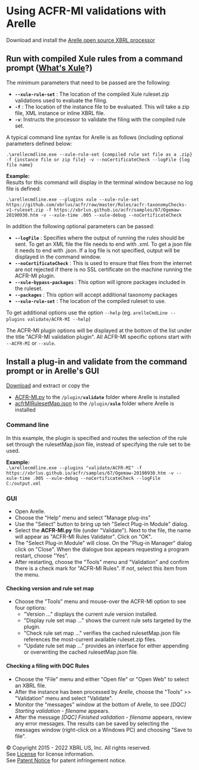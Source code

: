 # Using ACFR-MI validations with Arelle 

Download and install the [Arelle open source XBRL processor](https://arelle.org/pub)

## Run with compiled Xule rules from a command prompt ([What's Xule](https://xbrl.us/xule)?)
The minimum parameters that need to be passed are the following:
* **`--xule-rule-set`** : The location of the compiled Xule ruleset.zip validations used to evaluate the filing.
* **`-f`** : The location of the instance file to be evaluated. This will take a zip file, XML instance or inline XBRL file.
* **`-v`**: Instructs the processor to validate the filing with the compiled rule set.

A typical command line syntax for Arelle is as follows (including optional parameters defined below:

`.\arellecmdline.exe --xule-rule-set {compiled rule set file as a .zip} -f {instance file or zip file} -v --noCertificateCheck --logFile {log file name}`

**Example:**  
Results for this command will display in the terminal window because no log file is defined:

`.\arellecmdline.exe --plugins xule --xule-rule-set https://github.com/xbrlus/acfr/raw/master/Rules/acfr-taxonomyChecks-v1-ruleset.zip -f https://xbrlus.github.io/acfr/samples/67/Ogemaw-20190930.htm -v --xule-time .005 --xule-debug --noCertificateCheck`

In addition the following optional parameters can be passed:

* **`--logFile`** : Specifies where the output of running the rules should be sent. To get an XML file the file needs to end with .xml. To get a json file it needs to end with .json. If a log file is not specified, output will be displayed in the command window.
* **`--noCertificateCheck`** : This is used to ensure that files from the internet are not rejected if there is no SSL certificate on the machine running the ACFR-MI plugin.
* **`--xule-bypass-packages`** : This option will ignore packages included in the ruleset.  
* **`--packages`** : This option will accept additional taxonomy packages
* **`--xule-rule-set`** : The location of the compiled ruleset to use. 

To get additional options use the option `--help` (eg. `arelleCmdLine --plugins validate/ACFR-MI --help`)

The ACFR-MI plugin options will be displayed at the bottom of the list under the title "ACFR-MI validation plugin". All ACFR-MI specific options start with `--ACFR-MI` or `--xule`.

## Install a plug-in and validate from the command prompt or in Arelle's GUI

[Download](https://github.com/xbrlus/acfr/raw/master/Rules/ACFR-MI-plugin.zip) and extract or copy the 
- [ACFR-MI.py](https://github.com/xbrlus/acfr/raw/master/Rules/ACFR-MI.py) to the `/plugin/`**`validate`** folder where Arelle is installed 
- [acfrMIRulesetMap.json](https://github.com/xbrlus/acfr/raw/master/Rules/acfrMIRulesetMap.json) to the `/plugin/`**`xule`** folder where Arelle is installed 

### Command line
In this example, the plugin is specified and routes the selection of the rule set through the rulesetMap.json file, instead of specifying the rule set to be used.

**Example:**  
`.\arellecmdline.exe --plugins "validate/ACFR-MI" -f https://xbrlus.github.io/acfr/samples/67/Ogemaw-20190930.htm -v --xule-time .005 --xule-debug --noCertificateCheck --logFile C:/output.xml`   

### GUI
* Open Arelle.
* Choose the "Help" menu and select "Manage plug-ins" 
* Use the "Select" button to bring up teh "Select Plug-in Module" dialog. 
* Select the **ACFR-MI.py** file (under "Validate"). Next to the file, the name will appear as "ACFR-MI Rules Validator". Click on "OK". 
* The "Select Plug-in Module" will close. On the "Plug-in Manager" dialog click on "Close". When the dialogue box appears requesting a program restart, choose "Yes".
* After restarting, choose the "Tools" menu and "Validation" and confirm there is a check mark for "ACFR-MI Rules". If not, select this item from the menu.

#### Checking version and rule set map
* Choose the "Tools" menu and mouse-over the ACFR-MI option to see four options:
    * "Version ..." displays the current xule version installed.
    * "Display rule set map ..." shows the current rule sets targeted by the plugin.
    * "Check rule set map ..." verifies the cached rulesetMap.json file references the most-current available ruleset.zip files.
    * "Update rule set map ..." provides an interface for either appending or overwriting the cached rulesetMap.json file.

#### Checking a filing with DQC Rules
* Choose the "File" menu and either "Open file" or "Open Web" to select an XBRL file.
* After the instance has been processed by Arelle, choose the "Tools" >> "Validation" menu and select "Validate".
* Monitor the "messages" window at the bottom of Arelle, to see _[DQC] Starting validation - filename_ appears.
* After the message _[DQC] Finished validation - filename_ appears, review any error messages. The results can be saved by selecting the messages window (right-click on a Windows PC) and choosing "Save to file".

© Copyright 2015 - 2022 XBRL US, Inc. All rights reserved.   
See [License](https://xbrl.us/dqc-license) for license information.  
See [Patent Notice](https://xbrl.us/dqc-patent) for patent infringement notice.
